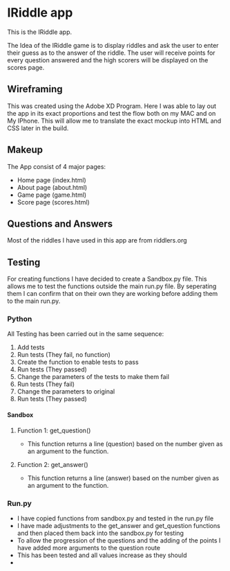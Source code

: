 # IRiddle app
This is the IRiddle app.

The Idea of the IRiddle game is to display riddles and ask the user to enter their guess as to the answer of the riddle.
The user will receive points for every question answered and the high scorers will be displayed on the scores page.

## Wireframing
This was created using the Adobe XD Program.
Here I was able to lay out the app in its exact proportions and
test the flow both on my MAC and on My IPhone.
This will allow me to translate the exact mockup into HTML and CSS later in the build.

## Makeup
The App consist of 4 major pages: 

* Home page (index.html)
* About page (about.html)
* Game page (game.html)
* Score page (scores.html)

## Questions and Answers
Most of the riddles I have used in this app are from riddlers.org

## Testing

For creating functions I have decided to create a Sandbox.py file. This allows 
me to test the functions outside the main run.py file.
By seperating them I can confirm that on their own they are working before adding 
them to the main run.py.

### Python

All Testing has been carried out in the same sequence:
1. Add tests
2. Run tests (They fail, no function)
3. Create the function to enable tests to pass
4. Run tests (They passed)
5. Change the parameters of the tests to make them fail
6. Run tests (They fail)
7. Change the parameters to original
8. Run tests (They passed)

#### Sandbox
1. Function 1: get_question()
    * This function returns a line (question) based on the number given as an argument to the function.

2. Function 2: get_answer()
    * This function returns a line (answer) based on the number given as an argument to the function.


### Run.py
* I have copied functions from sandbox.py and tested in the run.py file
* I have made adjustments to the get_answer and get_question functions and then placed them back into the sandbox.py for testing
* To allow the progression of the questions and the adding of the points I have added more arguments to the question route
* This has been tested and all values increase as they should
* 